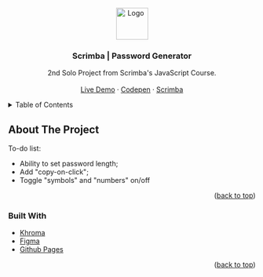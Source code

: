 <div id="top"></div>
<!-- PROJECT LOGO -->
<br />
<div align="center">
  <a href="https://github.com/othneildrew/Best-README-Template">
    <img src="https://scrimba.com/articles/content/images/2022/02/square-avatar.png" alt="Logo" width="65" height="65">
  </a>

  <h3 align="center">Scrimba | Password Generator</h3>

  <p align="center">
    2nd Solo Project from Scrimba's JavaScript Course.
    <br />
    <br />
    <a href="https://praxeds.github.io/scrimba-password-generator/">Live Demo</a>
    ·
    <a href="https://codepen.io/praxeds/pen/VwXpjXJ">Codepen</a>
    ·
    <a href="https://scrimba.com/">Scrimba</a>
  </p>
</div>



<!-- TABLE OF CONTENTS -->
<details>
  <summary>Table of Contents</summary>
  <ol>
    <li>
      <a href="#about-the-project">About The Project</a>
      <ul>
        <li><a href="#built-with">Built With</a></li>
      </ul>
    </li>
  </ol>
</details>



<!-- ABOUT THE PROJECT -->
## About The Project

To-do list:
* Ability to set password length;
* Add "copy-on-click";
* Toggle "symbols" and "numbers" on/off

<p align="right">(<a href="#top">back to top</a>)</p>



### Built With

* [Khroma](http://khroma.co/)
* [Figma](https://www.figma.com/)
* [Github Pages](https://pages.github.com/)

<p align="right">(<a href="#top">back to top</a>)</p>



